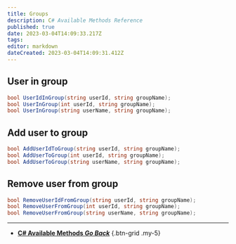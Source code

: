 ```yaml
---
title: Groups
description: C# Available Methods Reference
published: true
date: 2023-03-04T14:09:33.217Z
tags: 
editor: markdown
dateCreated: 2023-03-04T14:09:31.412Z
---
```


## User in group
```csharp
bool UserIdInGroup(string userId, string groupName);
bool UserInGroup(int userId, string groupName);
bool UserInGroup(string userName, string groupName);
```

## Add user to group
```csharp
bool AddUserIdToGroup(string userId, string groupName);
bool AddUserToGroup(int userId, string groupName);
bool AddUserToGroup(string userName, string groupName);
```

## Remove user from group
```csharp
bool RemoveUserIdFromGroup(string userId, string groupName);
bool RemoveUserFromGroup(int userId, string groupName);
bool RemoveUserFromGroup(string userName, string groupName);
```

---

- [<i class="mdi mdi-chevron-left"></i> **C# Available Methods *Go Back***](/Sub-Actions/Code/CSharp/Available-Methods)
{.btn-grid .my-5}